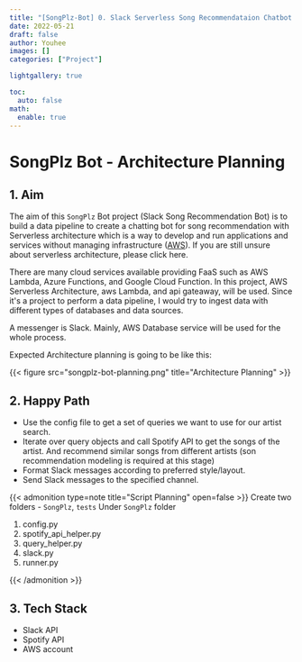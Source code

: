 ```yaml
---
title: "[SongPlz-Bot] 0. Slack Serverless Song Recommendataion Chatbot (SongPlz) - Architecture Planning"
date: 2022-05-21
draft: false
author: Youhee
images: []
categories: ["Project"]

lightgallery: true

toc:
  auto: false
math:
  enable: true
---
```



# SongPlz Bot - Architecture Planning

## 1. Aim

The aim of this `SongPlz` Bot project (Slack Song Recommendation Bot) is to build a data pipeline to create a chatting bot for song recommendation with Serverless architecture which is a way to develop and run applications and services without managing infrastructure ([AWS](https://aws.amazon.com/lambda/serverless-architectures-learn-more/)). If you are still unsure about serverless architecture, please click here. 

There are many cloud services available providing FaaS such as AWS Lambda, Azure Functions, and Google Cloud Function. In this project, AWS Serverless Architecture, aws Lambda, and api gateaway, will be used. Since it's a project to perform a data pipeline, I would try to ingest data with different types of databases and data sources. 

A messenger is Slack. Mainly, AWS Database service will be used for the whole process. 

Expected Architecture planning is going to be like this:

{{< figure src="songplz-bot-planning.png" title="Architecture Planning" >}}

## 2. Happy Path
* Use the config file to get a set of queries we want to use for our artist search.
* Iterate over query objects and call Spotify API to get the songs of the artist. And recommend similar songs from different artists (son recommendation modeling is required at this stage)
* Format Slack messages according to preferred style/layout.
* Send Slack messages to the specified channel.

{{< admonition type=note title="Script Planning" open=false >}}
Create two folders - `SongPlz`, `tests`
Under `SongPlz` folder
1. config.py 
2. spotify_api_helper.py
3. query_helper.py
4. slack.py
5. runner.py

{{< /admonition >}}
## 3. Tech Stack 
* Slack API
* Spotify API
* AWS account 

